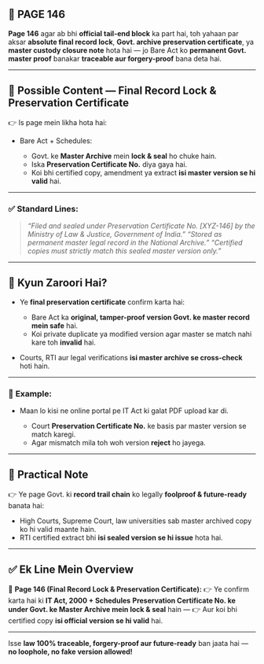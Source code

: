 ## 📄 **PAGE 146**

**Page 146** agar ab bhi **official tail-end block** ka part hai, toh yahaan par aksar **absolute final record lock**, **Govt. archive preservation certificate**, ya **master custody closure note** hota hai — jo Bare Act ko **permanent Govt. master proof** banakar **traceable aur forgery-proof** bana deta hai.

---

## 🔹 **Possible Content — Final Record Lock & Preservation Certificate**

👉 Is page mein likha hota hai:

* Bare Act + Schedules:

  * Govt. ke **Master Archive** mein **lock & seal** ho chuke hain.
  * Iska **Preservation Certificate No.** diya gaya hai.
  * Koi bhi certified copy, amendment ya extract **isi master version se hi valid** hai.

---

### ✅ **Standard Lines:**

> *“Filed and sealed under Preservation Certificate No. \[XYZ-146] by the Ministry of Law & Justice, Government of India.”*
> *“Stored as permanent master legal record in the National Archive.”*
> *“Certified copies must strictly match this sealed master version only.”*

---

## 🔹 **Kyun Zaroori Hai?**

* Ye **final preservation certificate** confirm karta hai:

  * Bare Act ka **original, tamper-proof version Govt. ke master record mein safe** hai.
  * Koi private duplicate ya modified version agar master se match nahi kare toh **invalid** hai.
* Courts, RTI aur legal verifications **isi master archive se cross-check** hoti hain.

---

### 🧩 **Example:**

* Maan lo kisi ne online portal pe IT Act ki galat PDF upload kar di.

  * Court **Preservation Certificate No.** ke basis par master version se match karegi.
  * Agar mismatch mila toh woh version **reject** ho jayega.

---

## 🔹 **Practical Note**

👉 Ye page Govt. ki **record trail chain** ko legally **foolproof & future-ready** banata hai:

* High Courts, Supreme Court, law universities sab master archived copy ko hi valid maante hain.
* RTI certified extract bhi **isi sealed version se hi issue** hota hai.

---

## ✅ **Ek Line Mein Overview**

📌 **Page 146 (Final Record Lock & Preservation Certificate):**
👉 Ye confirm karta hai ki **IT Act, 2000 + Schedules** **Preservation Certificate No. ke under Govt. ke Master Archive mein lock & seal** hain —
👉 Aur koi bhi certified copy **isi official version se hi valid** hai.

---

Isse **law 100% traceable, forgery-proof aur future-ready** ban jaata hai — **no loophole, no fake version allowed!**
